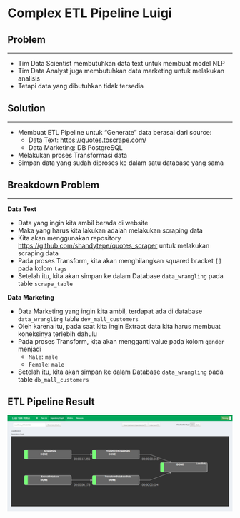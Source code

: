 # Complex ETL Pipeline Luigi

## Problem
---

- Tim Data Scientist membutuhkan data text untuk membuat model NLP
- Tim Data Analyst juga membutuhkan data marketing untuk melakukan analisis
- Tetapi data yang dibutuhkan tidak tersedia

## Solution
---

- Membuat ETL Pipeline untuk “Generate” data berasal dari source:
    - Data Text: https://quotes.toscrape.com/ 
    - Data Marketing: DB PostgreSQL
- Melakukan proses Transformasi data
- Simpan data yang sudah diproses ke dalam satu database yang sama

## Breakdown Problem
---

**Data Text**

- Data yang ingin kita ambil berada di website
- Maka yang harus kita lakukan adalah melakukan scraping data
- Kita akan menggunakan repository https://github.com/shandytepe/quotes_scraper untuk melakukan scraping data
- Pada proses Transform, kita akan menghilangkan squared bracket `[]` pada kolom `tags`
- Setelah itu, kita akan simpan ke dalam Database `data_wrangling` pada table `scrape_table`

**Data Marketing**

- Data Marketing yang ingin kita ambil, terdapat ada di database `data_wrangling` table `dev_mall_customers`
- Oleh karena itu, pada saat kita ingin Extract data kita harus membuat koneksinya terlebih dahulu
- Pada proses Transform, kita akan mengganti value pada kolom `gender` menjadi
    - `Male`: `male`
    - `Female`: `male`
- Setelah itu, kita akan simpan ke dalam Database `data_wrangling` pada table `db_mall_customers`

## ETL Pipeline Result

![etl_result.png](assets/etl_result.png)